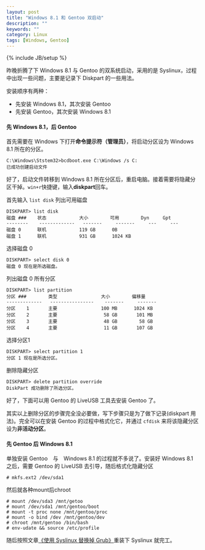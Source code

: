 ```yaml
---
layout: post
title: "Windows 8.1 和 Gentoo 双启动"
description: ""
keywords: ""
category: Linux
tags: [Windows, Gentoo]
---
```

{% include JB/setup %}

昨晚折腾了下 Windows 8.1 与 Gentoo 的双系统启动，采用的是 Syslinux，过程中出现一些问题，主要是记录下 Diskpart 的一些用法。

安装顺序有两种：

- 先安装 Windows 8.1，其次安装 Gentoo
- 先安装 Gentoo，其次安装 Windows 8.1

<!-- more -->
#### 先 Windows 8.1，后 Gentoo

首先需要在 Windows 下打开**命令提示符（管理员）**，将启动分区设为 Windows 8.1 所在的分区。

    C:\Windows\Ststem32>bcdboot.exe C:\Windows /s C:
    已成功创建启动文件

好了，启动文件转移到 Windows 8.1 所在分区后，重启电脑。接着需要将隐藏分区干掉。`win+r`快捷键，输入**diskpart**回车。

首先输入 `list disk` 列出可用磁盘

    DISKPART> list disk
    磁盘 ###    状态            大小        可用        Dyn     Gpt
    --------    -------------   -------     -------     ---     ---
    磁盘 0      联机            119 GB      0B
    磁盘 1      联机            931 GB      1024 KB

选择磁盘 0

    DISKPART> select disk 0
    磁盘 0 现在是所选磁盘。

列出磁盘 0 所有分区

    DISKPART> list partition
    分区 ###        类型                大小        偏移量
    -------------   ----------------    -------     -------
    分区    1       主要                100 MB      1024 KB
    分区    2       主要                 58 GB       101 MB
    分区    3       主要                 48 GB        58 GB
    分区    4       主要                 11 GB       107 GB

选择分区1

    DISKPART> select partition 1
    分区 1 现在是所选分区。

删除隐藏分区

    DISKPART> delete partition override
    DiskPart 成功删除了所选分区。

好了，下面可以用 Gentoo 的 LiveUSB 工具去安装 Gentoo 了。

其实以上删除分区的步骤完全没必要做，写下步骤只是为了做下记录(diskpart 用法)。完全可以在安装 Gentoo 的过程中格式化它，并通过 `cfdisk` 来将该隐藏分区设为**非活动分区**。

#### 先 Gentoo 后 Windows 8.1

单独安装 Gentoo　与　Windows 8.1 的过程就不多说了。安装好 Windows 8.1 之后，需要 Gentoo 的 LiveUSB 去引导，随后格式化隐藏分区

    # mkfs.ext2 /dev/sda1

然后就各种mount后chroot

    # mount /dev/sda3 /mnt/getoo
    # mount /dev/sda1 /mnt/gentoo/boot
    # mount -t proc none /mnt/gentoo/proc
    # mount -o bind /dev /mnt/gentoo/dev
    # chroot /mnt/gentoo /bin/bash
    # env-udate && source /etc/profile

随后按照文章[《使用 Syslinux 替换掉 Grub》](/linux/2013-09/syslinux-instead-of-grub.html)重装下 Syslinux 就完工。
